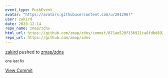 ```yaml
---
event_type: PushEvent
avatar: "https://avatars.githubusercontent.com/u/201296?"
user: zakird
date: 2020-12-14
repo_name: zmap/zdns
html_url: https://github.com/zmap/zdns/commit/871ae528f156921ca8fdbd892d214414775bfc0c
repo_url: https://github.com/zmap/zdns
---
```


<a href='https://github.com/zakird' target='_blank'>zakird</a> pushed to <a href='https://github.com/zmap/zdns' target='_blank'>zmap/zdns</a>

<small>one last fix</small>

<a href='https://github.com/zmap/zdns/commit/871ae528f156921ca8fdbd892d214414775bfc0c' target='_blank'>View Commit</a>